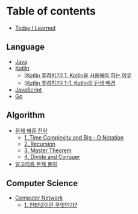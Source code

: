# Table of contents

* [Today I Learned](README.md)

## Language

* [Java](language/java.md)
* [Kotlin](language/untitled/README.md)
  * [\[Kotlin 후려치기\] 1. Kotlin을 사용해야 하는 이유](language/untitled/kotlin-1.-kotlin.md)
  * [\[Kotlin 후려치기\] 1-1. Kotlin의 탄생 배경](language/untitled/kotlin-1-1.-kotlin.md)
* [JavaScript](language/javascript.md)
* [Go](language/go.md)

## Algorithm

* [문제 해결 전략](algorithm/undefined/README.md)
  * [1. Time Complexity and Big - O Notation](algorithm/undefined/time-complexity-and-big-o-notation.md)
  * [2. Recursion](algorithm/undefined/2.-recursion.md)
  * [3. Master Theorem](algorithm/undefined/1-1.-master-theorem.md)
  * [4. Divide and Conquer](algorithm/undefined/3.-divide-and-conquer.md)
* [알고리즘 문제 풀이](algorithm/undefined-1.md)

## Computer Science

* [Computer Network](computer-science/untitled/README.md)
  * [1. 인터넷이란 무엇인가?](computer-science/untitled/1..md)

